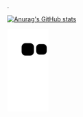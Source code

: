 .


[![Anurag's GitHub stats](https://github-readme-stats.vercel.app/api?username=kevyn-herbert)](https://github.com/kevyn-herbert/github-readme-stats)

![snake gif](https://github.com/Formandodev/Formandodev/blob/output/github-contribution-grid-snake.svg)
